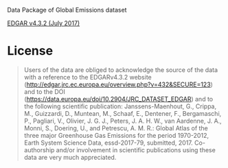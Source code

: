 Data Package of Global Emissions dataset

[EDGAR v4.3.2 (July 2017)](http://edgar.jrc.ec.europa.eu/overview.php?v=432&SECURE=123)

# License

> Users of the data are obliged to acknowledge the source of the data with a reference to the EDGARv4.3.2 website (http://edgar.jrc.ec.europa.eu/overview.php?v=432&SECURE=123) and to the DOI (https://data.europa.eu/doi/10.2904/JRC_DATASET_EDGAR) and to the following scientific publication: Janssens-Maenhout, G., Crippa, M., Guizzardi, D., Muntean, M., Schaaf, E., Dentener, F., Bergamaschi, P., Pagliari, V., Olivier, J. G. J., Peters, J. A. H. W., van Aardenne, J. A., Monni, S., Doering, U., and Petrescu, A. M. R.: Global Atlas of the three major Greenhouse Gas Emissions for the period 1970-2012, Earth System Science Data, essd-2017-79, submitted, 2017. Co-authorship and/or involvement in scientific publications using these data are very much appreciated.
